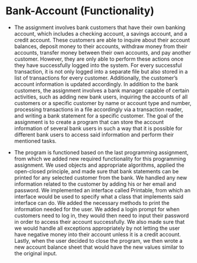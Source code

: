 # Bank-Account (Functionality)
- The assignment involves bank customers that have their own banking account, which includes a checking account, a savings account, and a credit account. These customers are able to inquire about their account balances, deposit money to their accounts, withdraw money from their accounts, transfer money between their own accounts, and pay another customer. However, they are only able to perform these actions once they have successfully logged into the system. For every successful transaction, it is not only logged into a separate file but also stored in a list of transactions for every customer. Additionally, the customer’s account information is updated accordingly. In addition to the bank customers, the assignment involves a bank manager capable of certain activities, such as adding new bank users, inquiring the accounts of all customers or a specific customer by name or account type and number, processing transactions in a file accordingly via a transaction reader, and writing a bank statement for a specific customer. The goal of the assignment is to create a program that can store the account information of several bank users in such a way that it is possible for different bank users to access said information and perform their mentioned tasks.

- The program is functioned based on the last programming assignment, from which we added new required functionality for this programming assignment. We used objects and appropriate algorithms, applied the open-closed principle, and made sure that bank statements can be printed for any selected customer from the bank. We handled any new information related to the customer by adding his or her email and password. We implemented an interface called Printable, from which an interface would be used to specify what a class that implements said interface can do. We added the necessary methods to print the information needed for the user. We added a login prompt for when customers need to log in, they would then need to input their password in order to access their account successfully. We also made sure that we would handle all exceptions appropriately by not letting the user have negative money into their account unless it is a credit account. Lastly, when the user decided to close the program, we then wrote a new account balance sheet that would have the new values similar to the original input.
